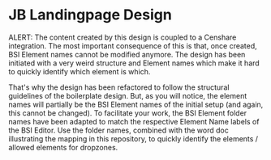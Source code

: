 # JB Landingpage Design

ALERT: The content created by this design is coupled to a Censhare integration. The most important consequence of this 
is that, once created, BSI Element names cannot be modified anymore. The design has been initiated with a very weird 
structure and Element names which make it hard to quickly identify which element is which. 

That's why the design has been refactored to follow the structural guidelines of the boilerplate design. But, as you
will notice, the element names will partially be the BSI Element names of the initial setup (and again, this cannot
be changed). To facilitate your work, the BSI Element folder names have been adapted to match the respective Element
Name labels of the BSI Editor. Use the folder names, combined with the word doc illustrating the mapping in this 
repository, to quickly identify the elements / allowed elements for dropzones.